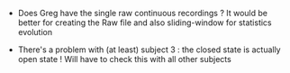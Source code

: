 - Does Greg have the single raw continuous recordings ? It would be better for creating the Raw file and also sliding-window for statistics evolution

- There's a problem with (at least) subject 3 : the closed state is actually open state ! Will have to check this with all other subjects